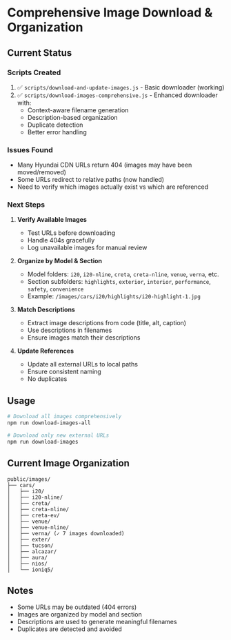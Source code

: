 # Comprehensive Image Download & Organization

## Current Status

### Scripts Created
1. ✅ `scripts/download-and-update-images.js` - Basic downloader (working)
2. ✅ `scripts/download-images-comprehensive.js` - Enhanced downloader with:
   - Context-aware filename generation
   - Description-based organization
   - Duplicate detection
   - Better error handling

### Issues Found
- Many Hyundai CDN URLs return 404 (images may have been moved/removed)
- Some URLs redirect to relative paths (now handled)
- Need to verify which images actually exist vs which are referenced

### Next Steps

1. **Verify Available Images**
   - Test URLs before downloading
   - Handle 404s gracefully
   - Log unavailable images for manual review

2. **Organize by Model & Section**
   - Model folders: `i20`, `i20-nline`, `creta`, `creta-nline`, `venue`, `verna`, etc.
   - Section subfolders: `highlights`, `exterior`, `interior`, `performance`, `safety`, `convenience`
   - Example: `/images/cars/i20/highlights/i20-highlight-1.jpg`

3. **Match Descriptions**
   - Extract image descriptions from code (title, alt, caption)
   - Use descriptions in filenames
   - Ensure images match their descriptions

4. **Update References**
   - Update all external URLs to local paths
   - Ensure consistent naming
   - No duplicates

## Usage

```bash
# Download all images comprehensively
npm run download-images-all

# Download only new external URLs
npm run download-images
```

## Current Image Organization

```
public/images/
├── cars/
│   ├── i20/
│   ├── i20-nline/
│   ├── creta/
│   ├── creta-nline/
│   ├── creta-ev/
│   ├── venue/
│   ├── venue-nline/
│   ├── verna/ (✓ 7 images downloaded)
│   ├── exter/
│   ├── tucson/
│   ├── alcazar/
│   ├── aura/
│   ├── nios/
│   └── ioniq5/
```

## Notes

- Some URLs may be outdated (404 errors)
- Images are organized by model and section
- Descriptions are used to generate meaningful filenames
- Duplicates are detected and avoided

